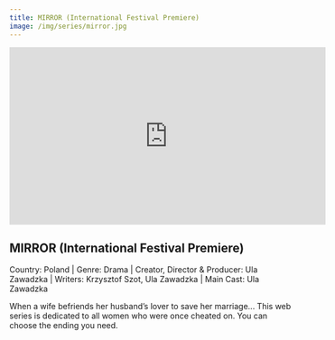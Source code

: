 ```yaml
---
title: MIRROR (International Festival Premiere) 
image: /img/series/mirror.jpg
---
```

<iframe width="560" height="315" src="https://www.youtube.com/shorts/1sWPIPDHzyg" frameborder="0" allow="accelerometer; autoplay; encrypted-media; gyroscope; picture-in-picture" allowfullscreen></iframe>

## MIRROR (International Festival Premiere)  
Country: Poland | Genre: Drama | Creator, Director & Producer: Ula Zawadzka | Writers: Krzysztof Szot, Ula Zawadzka | Main Cast: Ula Zawadzka

When a wife befriends her husband’s lover to save her marriage... This web series is dedicated to all women who were once cheated on. You can choose the ending you need.
